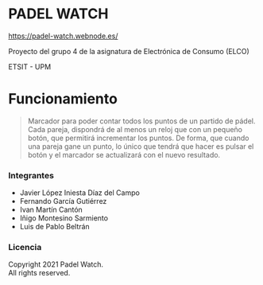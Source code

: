 # PADEL WATCH

https://padel-watch.webnode.es/

Proyecto del grupo 4 de la asignatura de Electrónica de Consumo (ELCO)

ETSIT - UPM

# Funcionamiento
> Marcador para poder contar todos los puntos de un partido de pádel.
> Cada pareja, dispondrá de al menos un reloj que con un pequeño botón,
> que permitirá incrementar los puntos. De forma, que cuando una pareja
> gane un punto, lo único que tendrá que hacer es pulsar el botón y el
> marcador se actualizará con el nuevo resultado.


### Integrantes
- Javier López Iniesta Díaz del Campo
- Fernando García Gutiérrez
- Ivan Martín Cantón
- Iñigo Montesino Sarmiento
- Luis de Pablo Beltrán


### Licencia
Copyright 2021 Padel Watch. \
All rights reserved. 
